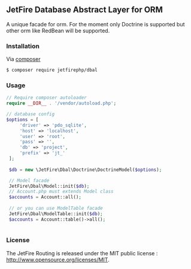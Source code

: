 ## JetFire Database Abstract Layer for ORM

A unique facade for orm. For the moment only Doctrine is supported but other orm like RedBean will be supported.

### Installation

Via [composer](https://getcomposer.org)

```bash
$ composer require jetfirephp/dbal
```

### Usage

```php
// Require composer autoloader
require __DIR__ . '/vendor/autoload.php';

// database config
$options = [
     'driver' => 'pdo_sqlite',
     'host' => 'localhost',
     'user' => 'root',
     'pass' => '',
     'db' => 'project',
     'prefix' => 'jt_'
 ];
 
 $db = new \JetFire\Dbal\Doctrine\DoctrineModel($options);

 // Model facade
 JetFire\Dbal\Model::init($db);
 // Account.php must extends Model class
 $accounts = Account::all();
 
 // or you can use ModelTable facade
 JetFire\Dbal\ModelTable::init($db);
 $accounts = Account::table()->all();
 
```

### License

The JetFire Routing is released under the MIT public license : http://www.opensource.org/licenses/MIT. 
